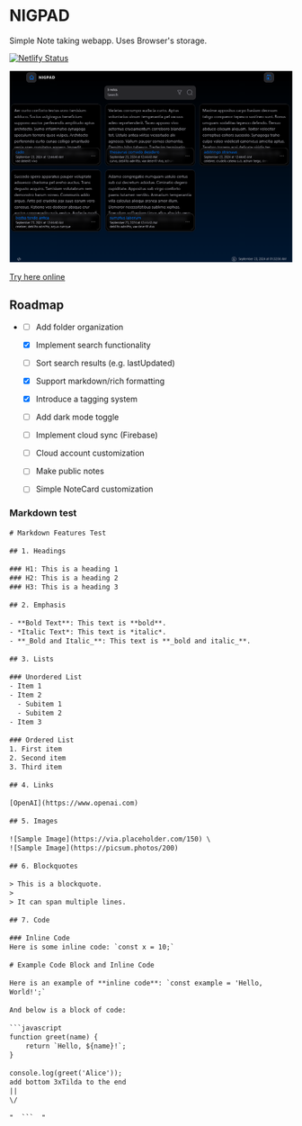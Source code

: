 # NIGPAD
Simple Note taking webapp. Uses Browser's storage.

[![Netlify Status](https://api.netlify.com/api/v1/badges/66246e0a-81cc-4054-846c-184e5d9da4de/deploy-status)](https://app.netlify.com/sites/nigpad/deploys)

![screenshot](screenshot.png)



 [Try here online](https://nigpad.netlify.app/)

## Roadmap
- 
    - [ ] Add folder organization
    - [x] Implement search functionality
    - [ ] Sort search results (e.g. lastUpdated)
    - [x] Support markdown/rich formatting
    - [x] Introduce a tagging system  
    - [ ] Add dark mode toggle
    - [ ] Implement cloud sync (Firebase)
    - [ ] Cloud account customization
    - [ ] Make public notes
    - [ ] Simple NoteCard customization


### Markdown test

```
# Markdown Features Test

## 1. Headings

### H1: This is a heading 1
### H2: This is a heading 2
### H3: This is a heading 3

## 2. Emphasis

- **Bold Text**: This text is **bold**.
- *Italic Text*: This text is *italic*.
- **_Bold and Italic_**: This text is **_bold and italic_**.

## 3. Lists
 
### Unordered List
- Item 1
- Item 2
  - Subitem 1
  - Subitem 2
- Item 3

### Ordered List
1. First item
2. Second item
3. Third item

## 4. Links

[OpenAI](https://www.openai.com)

## 5. Images

![Sample Image](https://via.placeholder.com/150) \
![Sample Image](https://picsum.photos/200)

## 6. Blockquotes

> This is a blockquote.
> 
> It can span multiple lines.

## 7. Code

### Inline Code
Here is some inline code: `const x = 10;`

# Example Code Block and Inline Code

Here is an example of **inline code**: `const example = 'Hello, World!';`

And below is a block of code:

```javascript
function greet(name) {
    return `Hello, ${name}!`;
}

console.log(greet('Alice'));
add bottom 3xTilda to the end
||
\/
```
`"  ```  "`
